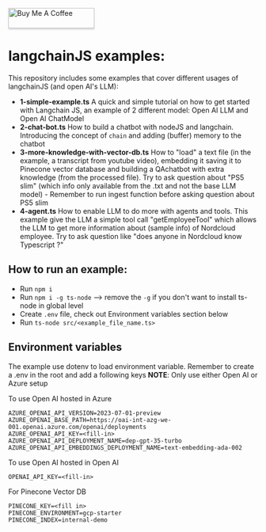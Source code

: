 <a href="https://www.buymeacoffee.com/nnduc1994h" target="_blank"><img src="https://www.buymeacoffee.com/assets/img/custom_images/orange_img.png" alt="Buy Me A Coffee" style="height: 41px !important;width: 174px !important;box-shadow: 0px 3px 2px 0px rgba(190, 190, 190, 0.5) !important;-webkit-box-shadow: 0px 3px 2px 0px rgba(190, 190, 190, 0.5) !important;" ></a>

# langchainJS examples:
This repository includes some examples that cover different usages of langchainJS (and open AI's LLM):
 * **1-simple-example.ts** A quick and simple tutorial on how to get started with Langchain JS, an example of 2 different model: Open AI LLM and Open AI ChatModel
 * **2-chat-bot.ts** How to build a chatbot with nodeJS and langchain. Introducing the concept of `chain` and adding (buffer) memory to the chatbot
 * **3-more-knowledge-with-vector-db.ts** How to "load" a text file (in the example, a transcript from youtube video), embedding it saving it to Pinecone vector database and building a QAchatbot with extra knowledge (from the processed file). Try to ask question about "PS5 slim" (which info only available from the .txt and not the base LLM model) - Remember to run ingest function before asking question about PS5 slim
 * **4-agent.ts** How to enable LLM to do more with agents and tools. This example give the LLM a simple tool call "getEmployeeTool" which allows the LLM to get more information about (sample info) of Nordcloud employee. Try to ask question like "does anyone in Nordcloud know Typescript ?"
 

## How to run an example:
* Run `npm i`
* Run `npm i -g ts-node` --> remove the `-g` if you don't want to install ts-node in global level
* Create `.env` file, check out Environment variables section below
* Run `ts-node src/<example_file_name.ts>`

## Environment variables
The example use dotenv to load environment variable. Remember to create a .env in the root and add a following keys
**NOTE**: Only use either Open AI or Azure setup

To use Open AI hosted in Azure
````
AZURE_OPENAI_API_VERSION=2023-07-01-preview
AZURE_OPENAI_BASE_PATH=https://oai-int-azg-we-001.openai.azure.com/openai/deployments
AZURE_OPENAI_API_KEY=<fill-in>
AZURE_OPENAI_API_DEPLOYMENT_NAME=dep-gpt-35-turbo
AZURE_OPENAI_API_EMBEDDINGS_DEPLOYMENT_NAME=text-embedding-ada-002
````

To use Open AI hosted in Open AI
```
OPENAI_API_KEY=<fill-in>
```

For Pinecone Vector DB
``````
PINECONE_KEY=<fill in>
PINECONE_ENVIRONMENT=gcp-starter
PINECONE_INDEX=internal-demo
```````